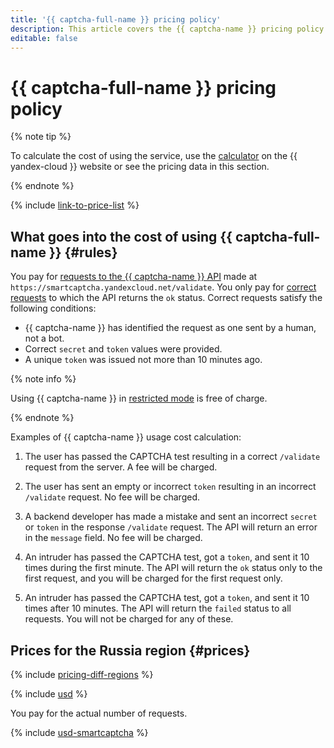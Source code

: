 ```yaml
---
title: '{{ captcha-full-name }} pricing policy'
description: This article covers the {{ captcha-name }} pricing policy.
editable: false
---
```


# {{ captcha-full-name }} pricing policy



{% note tip %}




To calculate the cost of using the service, use the [calculator](https://yandex.cloud/en/prices?state=064c7fd1932b#calculator) on the {{ yandex-cloud }} website or see the pricing data in this section.


{% endnote %}

{% include [link-to-price-list](../_includes/pricing/link-to-price-list.md) %}

## What goes into the cost of using {{ captcha-full-name }} {#rules}

You pay for [requests to the {{ captcha-name }} API](./quickstart.md#check-answer) made at `https://smartcaptcha.yandexcloud.net/validate`. You only pay for [correct requests](concepts/validation.md#service-response) to which the API returns the `ok` status. Correct requests satisfy the following conditions:

* {{ captcha-name }} has identified the request as one sent by a human, not a bot.
* Correct `secret` and `token` values were provided.
* A unique `token` was issued not more than 10 minutes ago.

{% note info %}

Using {{ captcha-name }} in [restricted mode](concepts/restricted-mode) is free of charge.

{% endnote %}

Examples of {{ captcha-name }} usage cost calculation:

1. The user has passed the CAPTCHA test resulting in a correct `/validate` request from the server. A fee will be charged.

1. The user has sent an empty or incorrect `token` resulting in an incorrect `/validate` request. No fee will be charged.

1. A backend developer has made a mistake and sent an incorrect `secret` or `token` in the response `/validate` request. The API will return an error in the `message` field. No fee will be charged.

1. An intruder has passed the CAPTCHA test, got a `token`, and sent it 10 times during the first minute. The API will return the `ok` status only to the first request, and you will be charged for the first request only.

1. An intruder has passed the CAPTCHA test, got a `token`, and sent it 10 times after 10 minutes. The API will return the `failed` status to all requests. You will not be charged for any of these.

## Prices for the Russia region {#prices}

{% include [pricing-diff-regions](../_includes/pricing-diff-regions.md) %}



{% include [usd](../_pricing/smartcaptcha/usd.md) %}

You pay for the actual number of requests.

{% include [usd-smartcaptcha](../_pricing_examples/smartcaptcha/usd-smartcaptcha.md) %}


